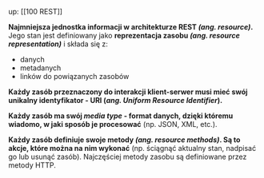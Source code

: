 up: [[100 REST]]

**Najmniejsza jednostka informacji w architekturze REST _(ang. resource)_.** Jego stan jest definiowany jako **reprezentacja zasobu _(ang. resource representation)_** i składa się z:
- danych
- metadanych
- linków do powiązanych zasobów

**Każdy zasób przeznaczony do interakcji klient-serwer musi mieć swój unikalny identyfikator - URI (_ang. Uniform Resource Identifier_).**

**Każdy zasób ma swój _media type_ - format danych, dzięki któremu wiadomo, w jaki sposób je procesować** (np. JSON, XML, etc.).

**Każdy zasób definiuje swoje metody _(ang. resource methods)_. Są to akcje, które można na nim wykonać** (np. ściągnąć aktualny stan, nadpisać go lub usunąć zasób). Najczęściej metody zasobu są definiowane przez metody HTTP.